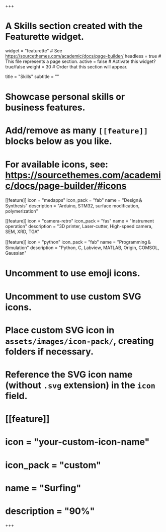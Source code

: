 +++
# A Skills section created with the Featurette widget.
widget = "featurette"  # See https://sourcethemes.com/academic/docs/page-builder/
headless = true  # This file represents a page section.
active = false  # Activate this widget? true/false
weight = 30  # Order that this section will appear.

title = "Skills"
subtitle = ""

# Showcase personal skills or business features.
# 
# Add/remove as many `[[feature]]` blocks below as you like.
# 
# For available icons, see: https://sourcethemes.com/academic/docs/page-builder/#icons
[[feature]]
  icon = "medapps"
  icon_pack = "fab"
  name = "Design＆Synthesis"
  description = "Arduino, STM32, surface modification, polymerization"  
  
[[feature]]
  icon = "camera-retro"
  icon_pack = "fas"
  name = "Instrument operation"
  description = "3D printer, Laser-cutter, High-speed camera, SEM, XRD, TGA"
  
[[feature]]
  icon = "python"
  icon_pack = "fab"
  name = "Programming＆Simulation"
  description = "Python, C, Labview, MATLAB, Origin, COMSOL, Gaussian"
  
  


# Uncomment to use emoji icons.


# Uncomment to use custom SVG icons.
# Place custom SVG icon in `assets/images/icon-pack/`, creating folders if necessary.
# Reference the SVG icon name (without `.svg` extension) in the `icon` field.
# [[feature]]
#  icon = "your-custom-icon-name"
#  icon_pack = "custom"
#  name = "Surfing"
#  description = "90%"

+++
